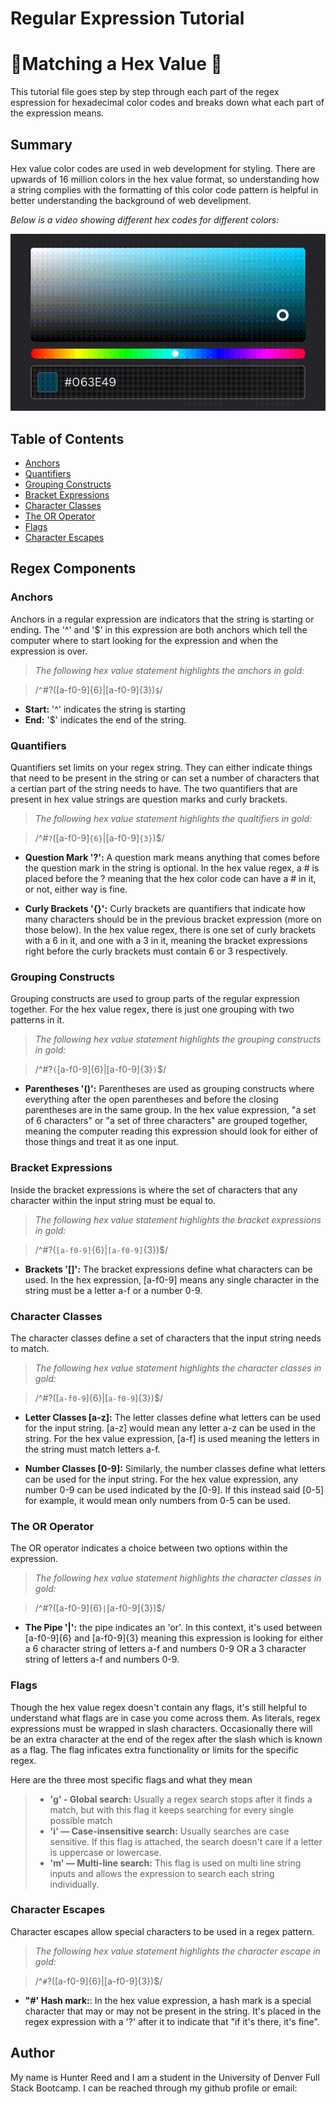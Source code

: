# Regular Expression Tutorial
# 🎨Matching a Hex Value 🎨

This tutorial file goes step by step through each part of the regex espression for hexadecimal color codes and breaks down what each part of the expression means. 

## Summary

Hex value color codes are used in web development for styling. There are upwards of 16 million colors in the hex value format, so understanding how a string complies with the formatting of this color code pattern is helpful in better understanding the background of web develipment. 

*Below is a video showing different hex codes for different colors:*


![portfolio demo](./Assets/colors.gif)

## Table of Contents

- [Anchors](#anchors)
- [Quantifiers](#quantifiers)
- [Grouping Constructs](#grouping-constructs)
- [Bracket Expressions](#bracket-expressions)
- [Character Classes](#character-classes)
- [The OR Operator](#the-or-operator)
- [Flags](#flags)
- [Character Escapes](#character-escapes)

## Regex Components

### Anchors
Anchors in a regular expression are indicators that the string is starting or ending. The '^' and '$' in this expression are both anchors which tell the computer where to start looking for the expression and when the expression is over.

>*The following hex value statement highlights the anchors in gold:*

>/`^`#?([a-f0-9]{6}|[a-f0-9]{3})`$`/

* **Start:** '^' indicates the string is starting
* **End:** '$' indicates the end of the string. 

### Quantifiers
Quantifiers set limits on your regex string. They can either indicate things that need to be present in the string or can set a number of characters that a certian part of the string needs to have. The two quantifiers that are present in hex value strings are question marks and curly brackets.

>*The following hex value statement highlights the qualtifiers in gold:*

>/^#`?`([a-f0-9]`{6}`|[a-f0-9]`{3}`)$/

* **Question Mark '?':** A question mark means anything that comes before the question mark in the string is optional. In the hex value regex, a # is placed before the ? meaning that the hex color code can have a # in it, or not, either way is fine. 


* **Curly Brackets '{}':** Curly brackets are quantifiers that indicate how many characters should be in the previous bracket expression (more on those below). In the hex value regex, there is one set of curly brackets with a 6 in it, and one with a 3 in it, meaning the bracket expressions right before the curly brackets must contain 6 or 3 respectively. 

### Grouping Constructs
Grouping constructs are used to group parts of the regular expression together. For the hex value regex, there is just one grouping with two patterns in it. 

>*The following hex value statement highlights the grouping constructs in gold:*

>/^#?`(`[a-f0-9]{6}|[a-f0-9]{3}`)`$/

* **Parentheses '()':** Parentheses are used as grouping constructs where everything after the open parentheses and before the closing parentheses are in the same group. In the hex value expression, "a set of 6 characters" or "a set of three characters" are grouped together, meaning the computer reading this expression should look for either of those things and treat it as one input.


### Bracket Expressions
Inside the bracket expressions is where the set of characters that any character within the input string must be equal to. 

>*The following hex value statement highlights the bracket expressions in gold:*

>/^#?(`[a-f0-9]`{6}|`[a-f0-9]`{3})$/

* **Brackets '[]':** The bracket expressions define what characters can be used. In the hex expression, [a-f0-9] means any single character in the string must be a letter a-f or a number 0-9.

### Character Classes

The character classes define a set of characters that the input string needs to match. 

>*The following hex value statement highlights the character classes in gold:*

>/^#?([`a-f0-9`]{6}|[`a-f0-9`]{3})$/

* **Letter Classes [a-z]:** The letter classes define what letters can be used for the input string. [a-z] would mean any letter a-z can be used in the string. For the hex value expression, [a-f] is used meaning the letters in the string must match letters a-f.

* **Number Classes [0-9]:** Similarly, the number classes define what letters can be used for the input string. For the hex value expression, any number 0-9 can be used indicated by the [0-9]. If this instead said [0-5] for example, it would mean only numbers from 0-5 can be used. 

### The OR Operator
The OR operator indicates a choice between two options within the expression. 

>*The following hex value statement highlights the character classes in gold:*


>/^#?([a-f0-9]{6}`|`[a-f0-9]{3})$/


* **The Pipe '|':** the pipe indicates an 'or'. In this context, it's used between [a-f0-9]{6} and [a-f0-9]{3} meaning this expression is looking for either a 6 character string of letters a-f and numbers 0-9 OR a 3 character string of letters a-f and numbers 
0-9.


### Flags
Though the hex value regex doesn't contain any flags, it's still helpful to understand what flags are in case you come across them. As literals, regex expressions must be wrapped in slash characters. Occasionally there will be an extra character at the end of the regex after the slash which is known as a flag. The flag inficates extra functionality or limits for the specific regex.

Here are the three most specific flags and what they mean

>* **'g' - Global search:** Usually a regex search stops after it finds a match, but with this flag it keeps searching for every single possible match
>* **'i' — Case-insensitive search:** Usually searches are case sensitive. If this flag is attached, the search doesn't care if a letter is uppercase or lowercase. 
>* **'m' — Multi-line search:** This flag is used on multi line string inputs and allows the expression to search each string individually. 

### Character Escapes
Character escapes allow special characters to be used in a regex pattern. 

>*The following hex value statement highlights the character escape in gold:*

>/^`#`?([a-f0-9]{6}|[a-f0-9]{3})$/

* **"#' Hash mark:**: In the hex value expression, a hash mark is a special character that may or may not be present in the string. It's placed in the regex expression with a '?' after it to indicate that "if it's there, it's fine". 

## Author

My name is Hunter Reed and I am a student in the University of Denver Full Stack Bootcamp. I can be reached through my github profile or email:

